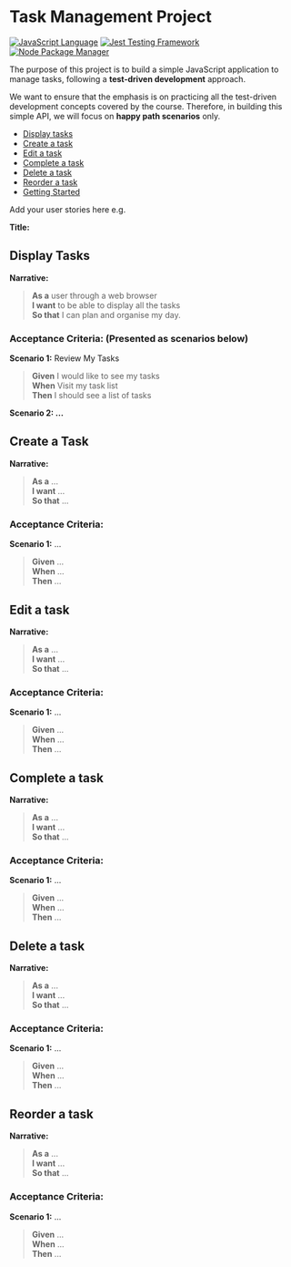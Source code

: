 # Task Management Project

[![JavaScript Language](https://img.shields.io/badge/language-JavaScript-F7DF1E.svg?logo=JavaScript)][1]
[![Jest Testing Framework](https://img.shields.io/badge/testing%20framework-Jest-339933.svg?logo=Jest)][2]
[![Node Package Manager](https://img.shields.io/badge/package%20manager-Node-C21325.svg?logo=NPM)][3]

The purpose of this project is to build a simple JavaScript application to manage tasks, following a **test-driven development** approach. 

We want to ensure that the emphasis is on practicing all the test-driven development concepts covered by the course. Therefore, in building this simple API, we will focus on **happy path scenarios** only.

- [Display tasks][4]
- [Create a task][5]
- [Edit a task][6]
- [Complete a task][7]
- [Delete a task][8]
- [Reorder a task][9]
- [Getting Started][10]

Add your user stories here e.g. 

**Title:**
## Display Tasks

**Narrative:**
> **As a** user through a web browser <br/>
> **I want** to be able to display all the tasks <br/>
> **So that** I can plan and organise my day.

### **Acceptance Criteria: (Presented as scenarios below)**

**Scenario 1:** Review My Tasks
>	**Given** I would like to see my tasks <br/>
>	**When** Visit my task list <br/>
>	**Then** I should see a list of tasks

**Scenario 2: ...**

## Create a Task

**Narrative:**
> **As a** ... <br/>
> **I want** ... <br/>
> **So that** ...

### **Acceptance Criteria:**

**Scenario 1:** ...
>	**Given** ...  <br/>
>	**When** ... <br/>
>	**Then** ...

## Edit a task

**Narrative:**
> **As a** ... <br/>
> **I want** ... <br/>
> **So that** ...

### **Acceptance Criteria:**

**Scenario 1:** ...
>	**Given** ...  <br/>
>	**When** ... <br/>
>	**Then** ...

## Complete a task

**Narrative:**
> **As a** ... <br/>
> **I want** ... <br/>
> **So that** ...

### **Acceptance Criteria:**

**Scenario 1:** ...
>	**Given** ...  <br/>
>	**When** ... <br/>
>	**Then** ...

## Delete a task

**Narrative:**
> **As a** ... <br/>
> **I want** ... <br/>
> **So that** ...

### **Acceptance Criteria:**

**Scenario 1:** ...
>	**Given** ...  <br/>
>	**When** ... <br/>
>	**Then** ...

## Reorder a task


**Narrative:**
> **As a** ... <br/>
> **I want** ... <br/>
> **So that** ...

### **Acceptance Criteria:**

**Scenario 1:** ...
>	**Given** ...  <br/>
>	**When** ... <br/>
>	**Then** ...

[1]: https://www.javascript.com/
[2]: https://nodejs.org/en/
[3]: https://jestjs.io/

[4]: #display-tasks
[5]: #create-a-task
[6]: #edit-a-task
[7]: #complete-a-task
[8]: #delete-a-task
[9]: #reorder-a-task
[10]: doc/START.md